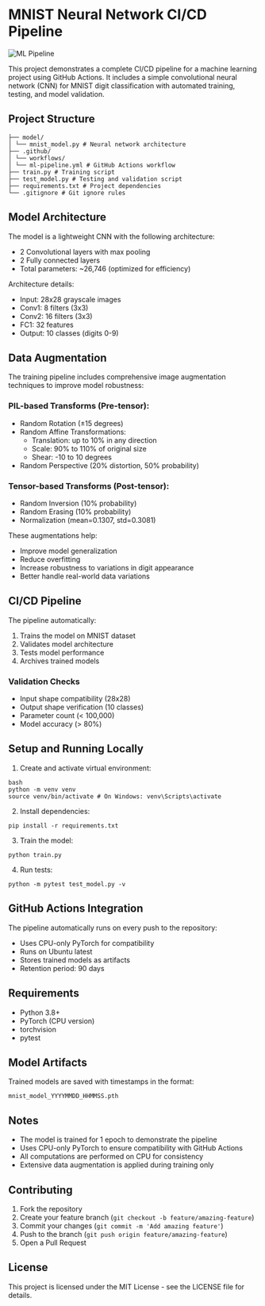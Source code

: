 # MNIST Neural Network CI/CD Pipeline

![ML Pipeline](https://github.com/<your-username>/S5CICDExample/actions/workflows/ml-pipeline.yml/badge.svg)

This project demonstrates a complete CI/CD pipeline for a machine learning project using GitHub Actions. It includes a simple convolutional neural network (CNN) for MNIST digit classification with automated training, testing, and model validation.

## Project Structure

```
├── model/
│ └── mnist_model.py # Neural network architecture
├── .github/
│ └── workflows/
│ └── ml-pipeline.yml # GitHub Actions workflow
├── train.py # Training script
├── test_model.py # Testing and validation script
├── requirements.txt # Project dependencies
└── .gitignore # Git ignore rules
```

## Model Architecture

The model is a lightweight CNN with the following architecture:
- 2 Convolutional layers with max pooling
- 2 Fully connected layers
- Total parameters: ~26,746 (optimized for efficiency)

Architecture details:
- Input: 28x28 grayscale images
- Conv1: 8 filters (3x3)
- Conv2: 16 filters (3x3)
- FC1: 32 features
- Output: 10 classes (digits 0-9)

## Data Augmentation

The training pipeline includes comprehensive image augmentation techniques to improve model robustness:

### PIL-based Transforms (Pre-tensor):
- Random Rotation (±15 degrees)
- Random Affine Transformations:
  - Translation: up to 10% in any direction
  - Scale: 90% to 110% of original size
  - Shear: -10 to 10 degrees
- Random Perspective (20% distortion, 50% probability)

### Tensor-based Transforms (Post-tensor):
- Random Inversion (10% probability)
- Random Erasing (10% probability)
- Normalization (mean=0.1307, std=0.3081)

These augmentations help:
- Improve model generalization
- Reduce overfitting
- Increase robustness to variations in digit appearance
- Better handle real-world data variations

## CI/CD Pipeline

The pipeline automatically:
1. Trains the model on MNIST dataset
2. Validates model architecture
3. Tests model performance
4. Archives trained models

### Validation Checks
- Input shape compatibility (28x28)
- Output shape verification (10 classes)
- Parameter count (< 100,000)
- Model accuracy (> 80%)

## Setup and Running Locally

1. Create and activate virtual environment:
```
bash
python -m venv venv
source venv/bin/activate # On Windows: venv\Scripts\activate
```
2. Install dependencies:
```
pip install -r requirements.txt
```
3. Train the model:
```
python train.py
```
4. Run tests:
```
python -m pytest test_model.py -v
```
## GitHub Actions Integration

The pipeline automatically runs on every push to the repository:
- Uses CPU-only PyTorch for compatibility
- Runs on Ubuntu latest
- Stores trained models as artifacts
- Retention period: 90 days

## Requirements

- Python 3.8+
- PyTorch (CPU version)
- torchvision
- pytest

## Model Artifacts

Trained models are saved with timestamps in the format:
```
mnist_model_YYYYMMDD_HHMMSS.pth
```

## Notes

- The model is trained for 1 epoch to demonstrate the pipeline
- Uses CPU-only PyTorch to ensure compatibility with GitHub Actions
- All computations are performed on CPU for consistency
- Extensive data augmentation is applied during training only

## Contributing

1. Fork the repository
2. Create your feature branch (`git checkout -b feature/amazing-feature`)
3. Commit your changes (`git commit -m 'Add amazing feature'`)
4. Push to the branch (`git push origin feature/amazing-feature`)
5. Open a Pull Request

## License

This project is licensed under the MIT License - see the LICENSE file for details.




